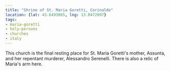 ```yaml
---
title: "Shrine of St. Maria Goretti, Corinaldo"
location: {lat: 43.6493065, lng: 13.0472097}
tags:
- maria-goretti
- holy-persons
- churches
- italy
---
```


This church is the final resting place for St. Maria Goretti's mother, Assunta, and her repentant murderer, Alessandro Serenelli.  There is also a relic of Maria's arm here.
